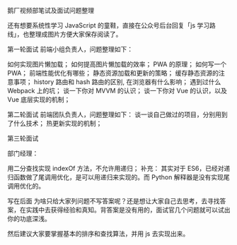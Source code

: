 鹅厂视频部笔试及面试问题整理

还有想要系统性学习 JavaScript 的童鞋，直接在公众号后台回复「js 学习路线」，也整理成图片方便大家保存阅读了。

第一轮面试
前端小组负责人，问题整理如下：

如何实现图片懒加载；
如何提高图片懒加载的效率；
PWA 的原理；
如何写一个 PWA；
前端性能优化有哪些；
静态资源加载和更新的策略；
缓存静态资源的注意事项；
history 路由和 hash 路由的区别, 在浏览器有什么影响；
遇到过什么 Webpack 上的坑；
谈一下你对 MVVM 的认识；
谈一下你对 Vue 的认识，以及 Vue 底层实现的机制；

第二轮面试
前端团队负责人，问题整理如下：
谈一谈自己做过的项目，分别用到了什么技术；
热更新实现的机制；

第三轮面试

部门经理：

用二分查找实现 indexOf 方法，不允许用递归；
补充： 其实对于 ES6，已经对递归函数做了尾调用优化，是可以用递归来实现的。而 Python 解释器是没有实现尾调用优化的。

写在后面
为啥只给大家列问题不写答案呢？还是想让大家自己去思考，去寻找答案，在实践中去获得经验和真知。背答案是没有用的，面试官几个问题就可以试出你的功底深浅。

然后建议大家要掌握基本的排序和查找算法，并用 js 去实现出来。

